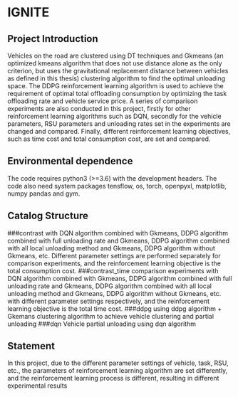 # IGNITE
## Project Introduction
Vehicles on the road are clustered using DT techniques and Gkmeans (an optimized kmeans algorithm that does not use distance alone as the only criterion, but uses the gravitational replacement distance between vehicles as defined in this thesis) clustering algorithm to find the optimal unloading space. The DDPG reinforcement learning algorithm is used to achieve the requirement of optimal total offloading consumption by optimizing the task offloading rate and vehicle service price. A series of comparison experiments are also conducted in this project, firstly for other reinforcement learning algorithms such as DQN, secondly for the vehicle parameters, RSU parameters and unloading rates set in the experiments are changed and compared.
Finally, different reinforcement learning objectives, such as time cost and total consumption cost, are set and compared.
## Environmental dependence
The code requires python3 (>=3.6) with the development headers. The code also need system packages tensflow, os, torch, openpyxl, matplotlib, numpy pandas and gym. 
## Catalog Structure
###contrast
with DQN algorithm combined with Gkmeans, DDPG algorithm combined with full unloading rate and Gkmeans, DDPG algorithm combined with all local unloading method and Gkmeans, DDPG algorithm without Gkmeans, etc. Different parameter settings are performed separately for comparison experiments, and the reinforcement learning objective is the total consumption cost.
###contrast_time
comparison experiments with DQN algorithm combined with Gkmeans, DDPG algorithm combined with full unloading rate and Gkmeans, DDPG algorithm combined with all local unloading method and Gkmeans, DDPG algorithm without Gkmeans, etc. with different parameter settings respectively, and the reinforcement learning objective is the total time cost.
###ddpg
using ddpg algorithm + Gkemans clustering algorithm to achieve vehicle clustering and partial unloading
###dqn
Vehicle partial unloading using dqn algorithm
## Statement
In this project, due to the different parameter settings of vehicle, task, RSU, etc., the parameters of reinforcement learning algorithm are set differently, and the reinforcement learning process is different, resulting in different experimental results
